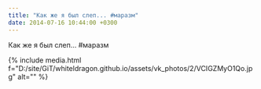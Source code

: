 ```yaml
---
title: "Как же я был слеп... #маразм"
date: 2014-07-16 10:44:00 +0300
---
```


Как же я был слеп... #маразм

{% include media.html f="D:/site/GiT/whiteldragon.github.io/assets/vk_photos/2/VCIGZMyO1Qo.jpg" alt="" %}
